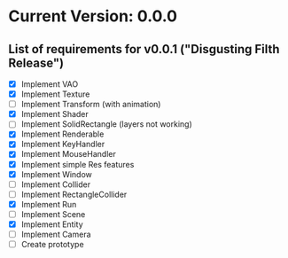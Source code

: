 # Current Version: 0.0.0

## List of requirements for v0.0.1 ("Disgusting Filth Release")

- [X] Implement VAO
- [X] Implement Texture
- [ ] Implement Transform (with animation)
- [X] Implement Shader
- [ ] Implement SolidRectangle (layers not working)
- [X] Implement Renderable
- [X] Implement KeyHandler
- [X] Implement MouseHandler
- [X] Implement simple Res features
- [X] Implement Window
- [ ] Implement Collider
- [ ] Implement RectangleCollider
- [X] Implement Run
- [ ] Implement Scene
- [X] Implement Entity
- [ ] Implement Camera
- [ ] Create prototype